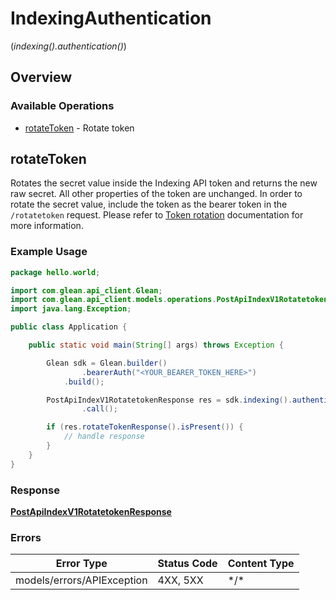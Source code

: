 # IndexingAuthentication
(*indexing().authentication()*)

## Overview

### Available Operations

* [rotateToken](#rotatetoken) - Rotate token

## rotateToken

Rotates the secret value inside the Indexing API token and returns the new raw secret. All other properties of the token are unchanged. In order to rotate the secret value, include the token as the bearer token in the `/rotatetoken` request. Please refer to [Token rotation](https://developers.glean.com/docs/indexing_api_token_rotation/) documentation for more information.

### Example Usage

```java
package hello.world;

import com.glean.api_client.Glean;
import com.glean.api_client.models.operations.PostApiIndexV1RotatetokenResponse;
import java.lang.Exception;

public class Application {

    public static void main(String[] args) throws Exception {

        Glean sdk = Glean.builder()
                .bearerAuth("<YOUR_BEARER_TOKEN_HERE>")
            .build();

        PostApiIndexV1RotatetokenResponse res = sdk.indexing().authentication().rotateToken()
                .call();

        if (res.rotateTokenResponse().isPresent()) {
            // handle response
        }
    }
}
```

### Response

**[PostApiIndexV1RotatetokenResponse](../../models/operations/PostApiIndexV1RotatetokenResponse.md)**

### Errors

| Error Type                 | Status Code                | Content Type               |
| -------------------------- | -------------------------- | -------------------------- |
| models/errors/APIException | 4XX, 5XX                   | \*/\*                      |